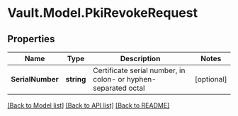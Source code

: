 # Vault.Model.PkiRevokeRequest

## Properties

Name | Type | Description | Notes
------------ | ------------- | ------------- | -------------
**SerialNumber** | **string** | Certificate serial number, in colon- or hyphen-separated octal | [optional] 

[[Back to Model list]](../README.md#documentation-for-models) [[Back to API list]](../README.md#documentation-for-api-endpoints) [[Back to README]](../README.md)

